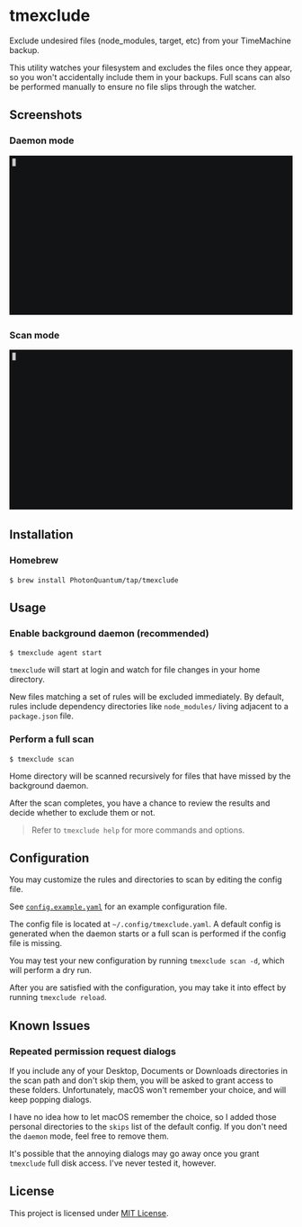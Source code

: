 # tmexclude

Exclude undesired files (node_modules, target, etc) from your TimeMachine backup.

This utility watches your filesystem and excludes the files once they appear, so you won't accidentally include them
in your backups. Full scans can also be performed manually to ensure no file slips through the watcher.

## Screenshots

### Daemon mode
[![daemon](screenshots/daemon.gif)](https://asciinema.org/a/465340)

### Scan mode
[![scan](screenshots/scan.gif)](https://asciinema.org/a/465339)

## Installation

### Homebrew

```shell
$ brew install PhotonQuantum/tap/tmexclude
```

## Usage

### Enable background daemon (recommended)

```shell
$ tmexclude agent start
```

`tmexclude` will start at login and watch for file changes in your home directory.

New files matching a set of rules will be excluded immediately.
By default, rules include dependency directories like `node_modules/` living adjacent to a `package.json` file.

### Perform a full scan

```shell
$ tmexclude scan
```

Home directory will be scanned recursively for files that have missed by the background daemon.

After the scan completes, you have a chance to review the results and decide whether to exclude them or not.

> Refer to `tmexclude help` for more commands and options.

## Configuration

You may customize the rules and directories to scan by editing the config file.

See [`config.example.yaml`](config.example.yaml) for an example configuration file.

The config file is located at `~/.config/tmexclude.yaml`.
A default config is generated when the daemon starts or a full scan is performed if the config file is missing.

You may test your new configuration by running `tmexclude scan -d`, which will perform a dry run.

After you are satisfied with the configuration, you may take it into effect by running `tmexclude reload`.

## Known Issues

### Repeated permission request dialogs

If you include any of your Desktop, Documents or Downloads directories in the scan path and don't skip them,
you will be asked to grant access to these folders.
Unfortunately, macOS won't remember your choice, and will keep popping dialogs.

I have no idea how to let macOS remember the choice, so I added those personal directories to the `skips` list of the
default config. If you don't need the `daemon` mode, feel free to remove them.

It's possible that the annoying dialogs may go away once you grant `tmexclude` full disk access. I've never tested it,
however.

## License

This project is licensed under [MIT License](LICENSE).